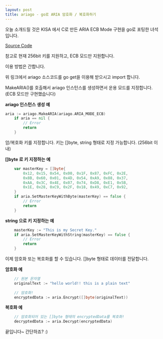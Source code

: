```yaml
---
layout: post
title: ariago - go로 ARIA 암호화 / 복호화하기
---
```


오늘 소개드릴 것은 KISA 에서 C로 만든 ARIA ECB Mode 구현을 go로 포팅한 녀석입니다.

[Source Code](https://github.com/kernullist/ariago)


참고로 현재 256bit 키를 지원하고, ECB 모드만 지원합니다.


이용 방법은 간합니다.

위 링크에서 ariago 소스코드를 go get을 이용해 받으시고 import 합니다.

MakeARIA()를 호출해서 ariago 인스턴스를 생성하면서 운용 모드를 지정합니다. (ECB 모드만 구현했습니다)

**ariago 인스턴스 생성 예**

```go
aria := ariago.MakeARIA(ariago.ARIA_MODE_ECB)		
	if aria == nil {
		// Error
		return
	}
```

암/복호화 키를 지정합니다. 키는 []byte, string 형태로 지정 가능합니다. (256bit 이내)

**[]byte 로 키 지정하는 예**

```go
	var masterKey = []byte{
		0x12, 0x15, 0x54, 0x00, 0x1F, 0x87, 0xFC, 0x2E,
		0x8B, 0x60, 0x01, 0x4D, 0x54, 0xA9, 0x88, 0x37,
		0xAA, 0x3C, 0x4E, 0x07, 0x74, 0xD8, 0xE1, 0x5B,
		0x1E, 0x28, 0xC9, 0x2F, 0x18, 0x49, 0xC7, 0x92,
	}
	if aria.SetMasterKeyWithByte(masterKey) == false {
		// Error
		return
	}
```

**string 으로 키 지정하는 예**

```go
	masterKey := "This is my Secret Key."
	if aria.SetMasterKeyWithString(masterKey) == false {
		// Error
		return
	}
```

이제 암호화 또는 복호화를 할 수 있습니다. []byte 형태로 데이터를 전달합니다.

**암호화 예**

```go
	// 원본 문자열
	originalText := "hello world!! this is a plain text"
	
	// 암호화!
	encryptedData := aria.Encrypt([]byte(originalText))
```

**복호화 예**

```go
	// 암호화되어 있는 []byte 형태의 encryptedData를 복호화!
	decryptedData := aria.Decrypt(encryptedData)
```

끝입니다~ 간단하죠? :)
